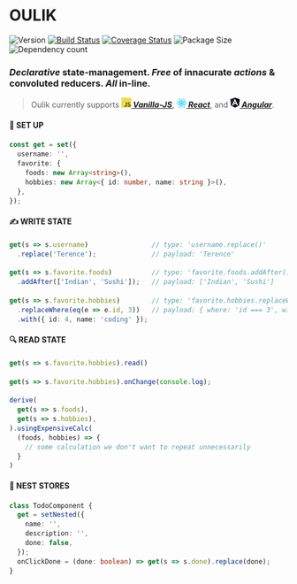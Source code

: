 # OULIK #

![Version](https://img.shields.io/npm/v/oulik.svg)
[![Build Status](https://travis-ci.org/Memeplexx/oulik.svg?branch=master)](https://travis-ci.org/Memeplexx/oulik.svg?branch=master)
[![Coverage Status](https://coveralls.io/repos/github/Memeplexx/oulik/badge.svg?branch=master)](https://coveralls.io/github/Memeplexx/oulik?branch=master)
![Package Size](https://badgen.net/bundlephobia/minzip/oulik)
![Dependency count](https://badgen.net/bundlephobia/dependency-count/oulik)

### *Declarative* state-management. *Free* of innacurate *actions* & convoluted reducers. *All* in-line.

> Oulik currently supports ***[![](./src/assets/javascript.png)&nbsp;Vanilla-JS](https://memeplexx.github.io/oulik/docs/vanilla-js)***, ***[![](./src/assets/react.png)&nbsp;React](https://memeplexx.github.io/oulik/docs/read)***, and ***[![](./src/assets/angular.png)&nbsp;Angular](https://memeplexx.github.io/oulik/docs/angular)***.  

#### 🌈 **SET UP**
```ts
const get = set({
  username: '',
  favorite: {
    foods: new Array<string>(),
    hobbies: new Array<{ id: number, name: string }>(),
  },
});
```  
#### ✍️ **WRITE STATE**  
```ts
get(s => s.username)                // type: 'username.replace()'
  .replace('Terence');              // payload: 'Terence'

get(s => s.favorite.foods)          // type: 'favorite.foods.addAfter()'
  .addAfter(['Indian', 'Sushi']);   // payload: ['Indian', 'Sushi']

get(s => s.favorite.hobbies)        // type: 'favorite.hobbies.replaceWhere()'
  .replaceWhere(eq(e => e.id, 3))   // payload: { where: 'id === 3', with: { id: 4, name: 'coding' } }
  .with({ id: 4, name: 'coding' });
```
#### 🔍 **READ STATE**
```ts
get(s => s.favorite.hobbies).read()

get(s => s.favorite.hobbies).onChange(console.log);

derive(
  get(s => s.foods),
  get(s => s.hobbies),
).usingExpensiveCalc(
  (foods, hobbies) => {
    // some calculation we don't want to repeat unnecessarily
  }
)
```
#### 🥚 **NEST STORES**
```ts
class TodoComponent {
  get = setNested({
    name: '',
    description: '',
    done: false,
  });
  onClickDone = (done: boolean) => get(s => s.done).replace(done);
}
```